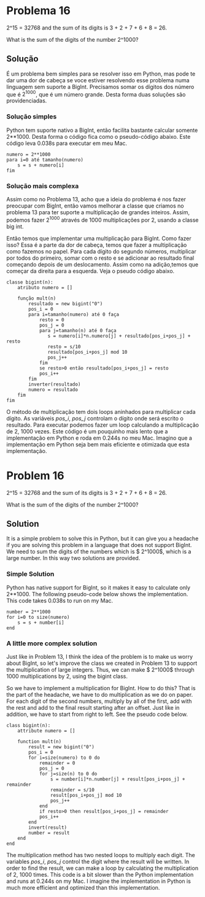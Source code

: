 # Problema 16
2^15 = 32768 and the sum of its digits is 3 + 2 + 7 + 6 + 8 = 26.

What is the sum of the digits of the number 2^1000?

## Solução
É um problema bem simples para se resolver isso em Python, mas pode te dar uma dor de cabeça se voce estiver resolvendo esse problema numa linguagem sem suporte a BigInt. Precisamos somar os dígitos dos número que é $2^1000$, que é um número grande. Desta forma duas soluções são providenciadas.

### Solução simples
Python tem suporte nativo a BigInt, então facilita bastante calcular somente 2**1000. Desta forma o código fica como o pseudo-código abaixo. Este código leva 0.038s para executar em meu Mac.

```
numero = 2**1000
para i=0 até tamanho(numero)
    s = s + numero[i]
fim
```

### Solução mais complexa
Assim como no Problema 13, acho que a ideia do problema é nos fazer preocupar com BigInt, então vamos melhorar a classe que criamos no problema 13 para ter suporte a multiplicação de grandes inteiros. Assim, podemos fazer $2^1000$ através de 1000 multiplicações por 2, usando a classe big int.


Então temos que implementar uma multiplicação para BigInt. Como fazer isso? Essa é a parte da dor de cabeça, temos que fazer a multiplicação como fazemos no papel. Para cada dígito do segundo números, multiplicar por todos do primeiro, somar com o resto e se adicionar ao resultado final começando depois de um deslocamento. Assim como na adição,temos que começar da direita para a esquerda. Veja o pseudo código abaixo.

```
classe bigint(n):
    atributo numero = []

    função mult(n)
        resultado = new bigint("0")
        pos_i = 0
        para i=tamanho(numero) até 0 faça
            resto = 0
            pos_j = 0
            para j=tamanho(n) até 0 faça
               s = numero[i]*n.numero[j] + resultado[pos_i+pos_j] + resto
               resto = s/10
               resultado[pos_i+pos_j] mod 10
               pos_j++
            fim
            se resto>0 então resultado[pos_i+pos_j] = resto
            pos_i++
        fim
        inverter(resultado)
        numero = resultado
    fim
fim
```

O método de multiplicação tem dois loops aninhados para multiplicar cada dígito. As variáveis *pos_i*, *pos_j* controlam o dígito onde será escrito o resultado. Para executar podemos fazer um loop calculando a multiplicação de 2, 1000 vezes. Este código é um pouquinho mais lento que a implementação em Python e roda em 0.244s no meu Mac. Imagino que a implementação em Python seja bem mais eficiente e otimizada que esta implementação.


# Problem 16
2^15 = 32768 and the sum of its digits is 3 + 2 + 7 + 6 + 8 = 26.

What is the sum of the digits of the number 2^1000?

## Solution
It is a simple problem to solve this in Python, but it can give you a headache if you are solving this problem in a language that does not support BigInt. We need to sum the digits of the numbers which is $ 2^1000$, which is a large number. In this way two solutions are provided.

### Simple Solution
Python has native support for BigInt, so it makes it easy to calculate only 2**1000. The following pseudo-code below shows the implementation. This code takes 0.038s to run on my Mac.

```
number = 2**1000
for i=0 to size(numero)
    s = s + number[i]
end
```

### A little more complex solution
Just like in Problem 13, I think the idea of the problem is to make us worry about BigInt, so let's improve the class we created in Problem 13 to support the multiplication of large integers. Thus, we can make $ 2^1000$ through 1000 multiplications by 2, using the bigint class.

So we have to implement a multiplication for BigInt. How to do this? That is the part of the headache, we have to do multiplication as we do on paper. For each digit of the second numbers, multiply by all of the first, add with the rest and add to the final result starting after an offset. Just like in addition, we have to start from right to left. See the pseudo code below.

```
class bigint(n):
    attribute numero = []

    function mult(n)
        result = new bigint("0")
        pos_i = 0
        for i=size(numero) to 0 do
            remainder = 0
            pos_j = 0
            for j=size(n) to 0 do
                s = number[i]*n.number[j] + result[pos_i+pos_j] + remainder
                remainder = s/10
                result[pos_i+pos_j] mod 10
                pos_j++
            end
            if resto>0 then result[pos_i+pos_j] = remainder
            pos_i++
        end
        invert(result)
        number = result
    end
end
```

The multiplication method has two nested loops to multiply each digit. The variables *pos_i*, *pos_j* control the digit where the result will be written. In order to find the result, we can make a loop by calculating the multiplication of 2, 1000 times. This code is a bit slower than the Python implementation and runs at 0.244s on my Mac. I imagine the implementation in Python is much more efficient and optimized than this implementation.
